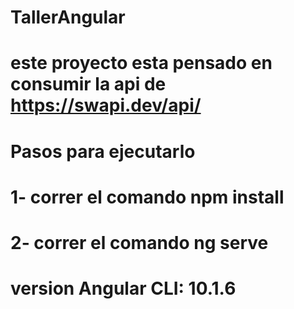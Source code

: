 # TallerAngular
   
# este proyecto esta pensado en consumir la api de  https://swapi.dev/api/

# Pasos para ejecutarlo 

# 1- correr el comando npm install

# 2- correr el comando ng serve

#  version  Angular CLI: 10.1.6


